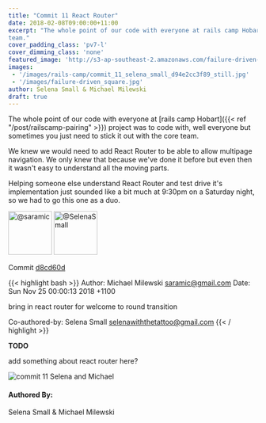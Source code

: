 ```yaml
---
title: "Commit 11 React Router"
date: 2018-02-08T09:00:00+11:00
excerpt: "The whole point of our code with everyone at rails camp Hobart project was to code with, well everyone but sometimes you just need to stick it out with the core
team."
cover_padding_class: 'pv7-l'
cover_dimming_class: 'none'
featured_image: 'http://s3-ap-southeast-2.amazonaws.com/failure-driven-blog/railscamp-24-woodfield-hobart/commit_11_selena_small_d94e2cc3f89.gif'
images:
 - '/images/rails-camp/commit_11_selena_small_d94e2cc3f89_still.jpg'
 - '/images/failure-driven_square.jpg'
author: Selena Small & Michael Milewski 
draft: true
---
```


The whole point of our code with everyone at [rails camp Hobart]({{<
ref "/post/railscamp-pairing" >}}) project was to code with, well
everyone but sometimes you just need to stick it out with the core
team. 

We knew we would need to add React Router to be able to allow multipage navigation. We only knew that because we've done it before but even then it wasn't easy to understand all the moving parts. 

Helping someone else understand React Router and test drive it's implementation just sounded like a bit much at 9:30pm on a Saturday night, so we had to go this one as a duo.

<img alt="@saramic" src="//github.com/saramic.png" style="display: inline; width: 88px;" height="88" />
<img alt="@SelenaSmall" src="//github.com/SelenaSmall.png" style="display: inline; width: 88px;" height="88" />

Commit [d8cd60d](https://github.com/failure-driven/railscamp-search-term/commit/d8cd60d59c951bcb335cdc7dddc344ac80f282f5)

{{< highlight bash >}}
Author: Michael Milewski <saramic@gmail.com>
Date:   Sun Nov 25 00:00:13 2018 +1100

bring in react router for welcome to round transition

Co-authored-by: Selena Small <selenawiththetattoo@gmail.com>
{{< / highlight >}}

**TODO**

add something about react router here?

![commit 11 Selena and Michael](https://s3-ap-southeast-2.amazonaws.com/failure-driven-blog/railscamp-24-woodfield-hobart/commit_11_selena_small_d94e2cc3f89.gif)

#### Authored By:

Selena Small & Michael Milewski
